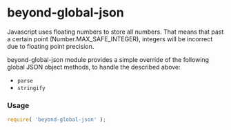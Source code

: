 # beyond-global-json

Javascript uses floating numbers to store all numbers. That means that past a certain point (Number.MAX_SAFE_INTEGER), integers will be incorrect due to floating point precision.

beyond-global-json module provides a simple override of the following global JSON object methods, to handle the described above:
* `parse`
* `stringify`

### Usage

```javascript
require( 'beyond-global-json' );
```
